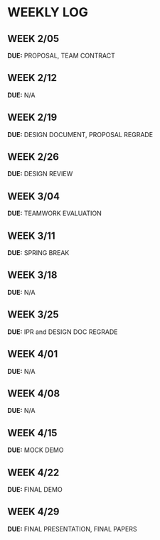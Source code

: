 # WEEKLY LOG
## WEEK 2/05
**DUE:** PROPOSAL, TEAM CONTRACT

## WEEK 2/12
**DUE:** N/A

## WEEK 2/19
**DUE:** DESIGN DOCUMENT, PROPOSAL REGRADE

## WEEK 2/26
**DUE:** DESIGN REVIEW

## WEEK 3/04
**DUE:** TEAMWORK EVALUATION

## WEEK 3/11
**DUE:** SPRING BREAK

## WEEK 3/18
**DUE:** N/A

## WEEK 3/25
**DUE:** IPR and DESIGN DOC REGRADE

## WEEK 4/01
**DUE:** N/A

## WEEK 4/08
**DUE:** N/A

## WEEK 4/15
**DUE:** MOCK DEMO

## WEEK 4/22
**DUE:** FINAL DEMO

## WEEK 4/29
**DUE:** FINAL PRESENTATION, FINAL PAPERS
